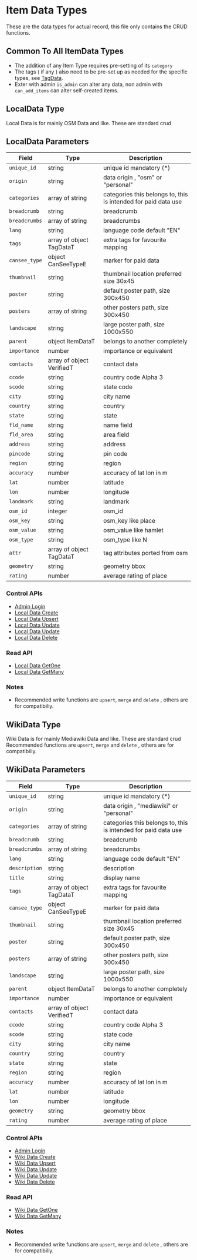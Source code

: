# Item Data Types

These are the data types for actual record, this file only contains the CRUD functions.

## Common To All ItemData Types 

- The addition of any Item Type requires pre-setting of its `category`
- The tags ( if any ) also need to be pre-set up as needed for the specific types, see [TagData](./TAGDATA.md).
- Exter with admin `is_admin` can alter any data, non admin with `can_add_items` can alter self-created items.

## LocalData Type

Local Data is for mainly OSM Data and like. These are standard crud

## LocalData Parameters

| Field | Type | Description |
| ----- | ---- | ----------- |
|`unique_id` | string | unique id mandatory (*)|
|`origin` | string | data origin , "osm" or "personal"|
|`categories` | array of string | categories this belongs to, this is intended for paid data use|
|`breadcrumb` | string | breadcrumb|
|`breadcrumbs` | array of string | breadcrumbs|
|`lang` | string | language code default "EN"|
|`tags` | array of object TagDataT | extra tags for favourite mapping|
|`cansee_type` | object CanSeeTypeE | marker for paid data|
|`thumbnail` | string | thumbnail location preferred size 30x45|
|`poster` | string | default poster path, size 300x450|
|`posters` | array of string | other posters path, size 300x450|
|`landscape` | string | large poster path, size 1000x550|
|`parent` | object ItemDataT | belongs to another completely|
|`importance` | number | importance or equivalent|
|`contacts` | array of object VerifiedT | contact data|
|`ccode` | string | country code Alpha 3|
|`scode` | string | state code|
|`city` | string | city name|
|`country` | string | country|
|`state` | string | state|
|`fld_name` | string | name field|
|`fld_area` | string | area field|
|`address` | string | address|
|`pincode` | string | pin code|
|`region` | string | region |
|`accuracy` | number | accuracy of lat lon in m|
|`lat` | number | latitude|
|`lon` | number | longitude|
|`landmark` | string | landmark|
|`osm_id` | integer | osm_id|
|`osm_key` | string | osm_key like place|
|`osm_value` | string | osm_value like hamlet|
|`osm_type` | string | osm_type like N|
|`attr` | array of object TagDataT | tag attributes ported from osm|
|`geometry` | string | geometry bbox|
|`rating` | number | average rating of place|

### Control APIs

- [Admin Login](./api/admin/API_ADMIN_LOGIN.md)
- [Local Data Create](./api/admin/API_ADMIN_LOCALDATA_CREATE.md)
- [Local Data Upsert](./api/admin/API_ADMIN_LOCALDATA_UPSERT.md)
- [Local Data Update](./api/admin/API_ADMIN_LOCALDATA_UPDATE.md)
- [Local Data Update](./api/admin/API_ADMIN_LOCALDATA_MERGE.md)
- [Local Data Delete](./api/admin/API_ADMIN_LOCALDATA_DELETE.md)

### Read API

- [Local Data GetOne](./api/admin/API_ADMIN_LOCALDATA_GETONE.md)
- [Local Data GetMany](./api/admin/API_ADMIN_LOCALDATA_GETMANY.md)

### Notes

- Recommended write functions are `upsert`, `merge` and `delete` , others are for compatibiliy.

## WikiData Type

Wiki Data is for mainly Mediawiki Data and like. These are standard crud
Recommended functions are `upsert`, `merge` and `delete` , others are for compatibiliy.

## WikiData Parameters

| Field | Type | Description |
| ----- | ---- | ----------- |
|`unique_id` | string | unique id mandatory (*)|
|`origin` | string | data origin , "mediawiki" or "personal"|
|`categories` | array of string | categories this belongs to, this is intended for paid data use|
|`breadcrumb` | string | breadcrumb|
|`breadcrumbs` | array of string | breadcrumbs|
|`lang` | string | language code default "EN"|
|`description` | string | description|
|`title` | string | display name|
|`tags` | array of object TagDataT | extra tags for favourite mapping|
|`cansee_type` | object CanSeeTypeE | marker for paid data|
|`thumbnail` | string | thumbnail location preferred size 30x45|
|`poster` | string | default poster path, size 300x450|
|`posters` | array of string | other posters path, size 300x450|
|`landscape` | string | large poster path, size 1000x550|
|`parent` | object ItemDataT | belongs to another completely|
|`importance` | number | importance or equivalent|
|`contacts` | array of object VerifiedT | contact data|
|`ccode` | string | country code Alpha 3|
|`scode` | string | state code|
|`city` | string | city name|
|`country` | string | country|
|`state` | string | state|
|`region` | string | region |
|`accuracy` | number | accuracy of lat lon in m|
|`lat` | number | latitude|
|`lon` | number | longitude|
|`geometry` | string | geometry bbox|
|`rating` | number | average rating of place|

### Control APIs

- [Admin Login](./api/admin/API_ADMIN_LOGIN.md)
- [Wiki Data Create](./api/admin/API_ADMIN_WIKIDATA_CREATE.md)
- [Wiki Data Upsert](./api/admin/API_ADMIN_WIKIDATA_UPSERT.md)
- [Wiki Data Update](./api/admin/API_ADMIN_WIKIDATA_UPDATE.md)
- [Wiki Data Update](./api/admin/API_ADMIN_WIKIDATA_MERGE.md)
- [Wiki Data Delete](./api/admin/API_ADMIN_WIKIDATA_DELETE.md)

### Read API

- [Wiki Data GetOne](./api/admin/API_ADMIN_WIKIDATA_GETONE.md)
- [Wiki Data GetMany](./api/admin/API_ADMIN_WIKIDATA_GETMANY.md)

### Notes

- Recommended write functions are `upsert`, `merge` and `delete` , others are for compatibiliy.

